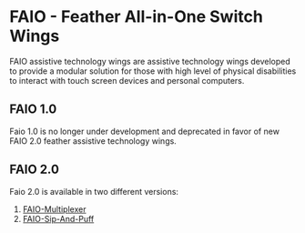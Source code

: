 # FAIO - Feather All-in-One Switch Wings

FAIO assistive technology wings are assistive technology wings developed to provide a modular solution for those with high level of physical disabilities to interact with touch screen devices and personal computers.

## FAIO 1.0

Faio 1.0 is no longer under development and deprecated in favor of new FAIO 2.0 feather assistive technology wings.

## FAIO 2.0

Faio 2.0 is available in two different versions:

1. <a href="https://github.com/milador/FAIO-Multiplexer">FAIO-Multiplexer</a>
2. <a href="https://github.com/milador/FAIO-Sip-And-Puff">FAIO-Sip-And-Puff</a>

